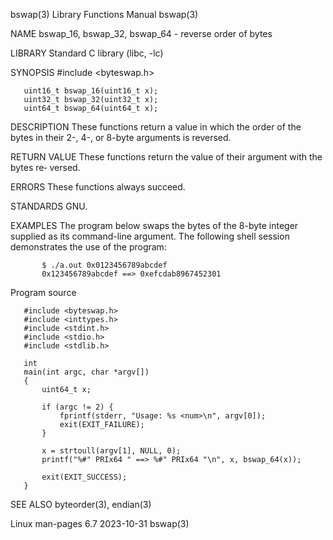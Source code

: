 bswap(3)                   Library Functions Manual                   bswap(3)

NAME
       bswap_16, bswap_32, bswap_64 - reverse order of bytes

LIBRARY
       Standard C library (libc, -lc)

SYNOPSIS
       #include <byteswap.h>

       uint16_t bswap_16(uint16_t x);
       uint32_t bswap_32(uint32_t x);
       uint64_t bswap_64(uint64_t x);

DESCRIPTION
       These functions return a value in which the order of the bytes in their
       2-, 4-, or 8-byte arguments is reversed.

RETURN VALUE
       These  functions  return the value of their argument with the bytes re‐
       versed.

ERRORS
       These functions always succeed.

STANDARDS
       GNU.

EXAMPLES
       The program below swaps the bytes of the 8-byte integer supplied as its
       command-line argument.  The following shell  session  demonstrates  the
       use of the program:

           $ ./a.out 0x0123456789abcdef
           0x123456789abcdef ==> 0xefcdab8967452301

   Program source

       #include <byteswap.h>
       #include <inttypes.h>
       #include <stdint.h>
       #include <stdio.h>
       #include <stdlib.h>

       int
       main(int argc, char *argv[])
       {
           uint64_t x;

           if (argc != 2) {
               fprintf(stderr, "Usage: %s <num>\n", argv[0]);
               exit(EXIT_FAILURE);
           }

           x = strtoull(argv[1], NULL, 0);
           printf("%#" PRIx64 " ==> %#" PRIx64 "\n", x, bswap_64(x));

           exit(EXIT_SUCCESS);
       }

SEE ALSO
       byteorder(3), endian(3)

Linux man-pages 6.7               2023-10-31                          bswap(3)
